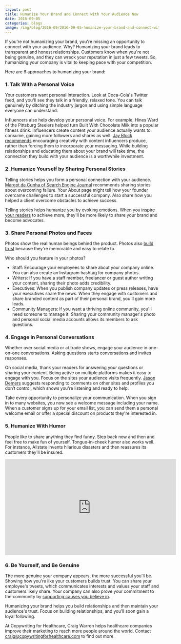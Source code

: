 ```yaml
--- 
layout: post
title: Humanize Your Brand and Connect with Your Audience Now
date: 2016-09-05
categories: blogs
image: /img/blog/2016-09/2016-09-05-humanize-your-brand-and-connect-with-your-audience-now.png
---
```

 
If you're not humanizing your brand, you're missing an opportunity to connect with your audience. Why? Humanizing your brand leads to transparent and honest relationships. Customers know when you're not being genuine, and they can wreck your reputation in just a few tweets. So, humanizing your company is vital to keeping pace with your competition. 

Here are 6 approaches to humanizing your brand:

### 1. Talk With a Personal Voice

Your customers want personal interaction. Look at Coca-Cola's Twitter feed, and you'll see they talk in a friendly, relaxed tone. You can talk genuinely by ditching the industry jargon and using simple language everyone can understand.

Influencers also help develop your personal voice. For example, Hines Ward of the Pittsburg Steelers helped turn Built With Chocolate Milk into a popular fitness drink. Influencers create content your audience actually wants to consume, gaining more followers and shares as well. [Jay Block recommends](https://www.linkedin.com/pulse/successful-marketing-letting-others-tell-your-story-jay-block) encouraging creativity with content influencers produce, rather than forcing them to incorporate your messaging. While building relationships and educating them about your brand will take time, the connection they build with your audience is a worthwhile investment.

### 2. Humanize Yourself by Sharing Personal Stories

Telling stories helps you form a personal connection with your audience. [Margot da Cunha of Search Engine Journal](https://www.searchenginejournal.com/7-ways-humanize-brand/139320/) recommends sharing stories about overcoming failure. Your About page might tell how your founder overcame challenges to start a successful company. Also share how you helped a client overcome obstacles to achieve success.

Telling stories helps humanize you by evoking emotions. When you [inspire your readers](http://www.pammarketingnut.com/2013/02/talk-human-to-me-20-tips-to-humanize-your-brand/) to achieve more, they'll be more likely to share your brand and become advocates.

### 3. Share Personal Photos and Faces

Photos show the real human beings behind the product. Photos also [build trust](https://www.searchenginejournal.com/7-ways-humanize-brand/139320/) because they're memorable and easy to relate to. 

Who should you feature in your photos? 

* Staff: Encourage your employees to share about your company online. You can also create an Instagram hashtag for company photos.
* Writers: If you have a staff member, freelancer or guest author writing your content, sharing their photo adds credibility. 
* Executives: When you publish company updates or press releases, have your executives share the news. When they engage with customers and share branded content as part of their personal brand, you'll gain more leads. 
* Community Managers: If you want a thriving online community, you'll need someone to manage it. Sharing your community manager's photo and personal social media accounts allows its members to ask questions.

### 4. Engage in Personal Conversations 

Whether over social media or at trade shows, engage your audience in one-on-one conversations. Asking questions starts conversations and invites responses. 

On social media, thank your readers for answering your questions or sharing your content. Being active on multiple platforms makes it easy to engage with you. Focus on the sites your audience visits frequently. [Jason Demers](http://www.forbes.com/sites/jaysondemers/2016/03/31/5-ways-to-humanize-your-brand/#6f6acd511fa2) suggests responding to comments on other sites and profiles you don’t control, which shows you're listening and ready to help. 

Take every opportunity to personalize your communication. When you sign in to many websites, you now see a welcome message including your name. When a customer signs up for your email list, you can send them a personal welcome email or offer a special discount on products they're interested in. 

### 5. Humanize With Humor

People like to share anything they find funny. Step back now and then and feel free to make fun of yourself. Tongue-in-cheek humor also works well. For instance, Allstate invents hilarious disasters and then reassures its customers they'll be insured.

<iframe width="560" height="315" src="https://www.youtube.com/embed/uKI7tBT5zy8" frameborder="0" allowfullscreen></iframe>

### 6. Be Yourself, and Be Genuine

The more genuine your company appears, the more successful you'll be. Showing how you're like your customers builds trust. You can share your employee's tweets, which communicates interests and values your staff and customers likely share. Your company can also prove your commitment to the community by [supporting causes you believe in](https://moz.com/blog/4-ways-to-build-trust-and-humanize-your-brand). 

Humanizing your brand helps you build relationships and then maintain your audience's trust. Focus on building relationships, and you'll soon gain a loyal following.

At Copywriting for Healthcare, Craig Warren helps healthcare companies improve their marketing to reach more people around the world. Contact craig@copywritingforhealthcare.com to find out more.